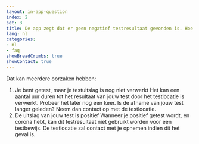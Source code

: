 ```yaml
---
layout: in-app-question
index: 2
set: 3
title: De app zegt dat er geen negatief testresultaat gevonden is. Hoe kan dit?
lang: nl
categories:
- nl
- faq
showBreadCrumbs: true
showContact: true
---
```

Dat kan meerdere oorzaken hebben:

1. Je bent getest, maar je testuitslag is nog niet verwerkt
   Het kan een aantal uur duren tot het resultaat van jouw test door het testlocatie is verwerkt. Probeer het later nog een keer. Is de afname van jouw test langer geleden? Neem dan contact op met de testlocatie.
2. De uitslag van jouw test is positief
   Wanneer je positief getest wordt, en corona hebt, kan dit testresultaat niet gebruikt worden voor een testbewijs. De testlocatie zal contact met je opnemen indien dit het geval is.
